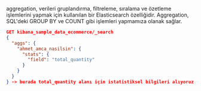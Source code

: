 aggregation, verileri gruplandırma, filtreleme, sıralama ve özetleme işlemlerini yapmak için kullanılan bir Elasticsearch özelliğidir. Aggregation, SQL'deki GROUP BY ve COUNT gibi işlemleri yapmamıza olanak sağlar.

```json
GET kibana_sample_data_ecommerce/_search
{
  "aggs": {
    "ahmet_amca_nasilsin": {
      "stats": {
        "field": "total_quantity"
      }
    }
  }
} -> burada total_quantity alanı için istatistiksel bilgileri alıyoruz. ahmet_amca_nasilsin isimli bir aggregation oluşturduk.
```